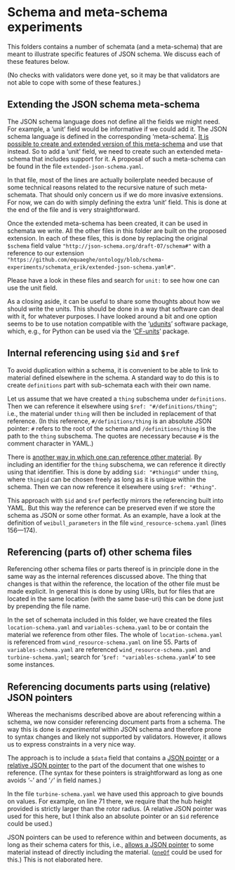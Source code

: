 # Schema and meta-schema experiments

This folders contains a number of schemata (and a meta-schema) that are meant
to illustrate specific features of JSON schema. We discuss each of these
features below.

(No checks with validators were done yet, so it may be that validators are not
able to cope with some of these features.)

## Extending the JSON schema meta-schema

The JSON schema language does not define all the fields we might need. For
example, a ‘unit’ field would be informative if we could add it. The JSON
schema language is defined in the corresponding ‘meta-schema’. [It is possible
to create and extended version of this meta-schema][ext] and use that instead.
So to add a ‘unit’ field, we need to create such an extended meta-schema that
includes support for it. A proposal of such a meta-schema can be found in the
file `extended-json-schema.yaml`.

In that file, most of the lines are actually boilerplate needed because of some
technical reasons related to the recursive nature of such meta-schemata. That
should only concern us if we do more invasive extensions. For now, we can do
with simply defining the extra ‘unit’ field. This is done at the end of the
file and is very straightforward.

Once the extended meta-schema has been created, it can be used in schemata we
write. All the other files in this folder are built on the proposed extension.
In each of these files, this is done by replacing the original `$schema` field
value `"http://json-schema.org/draft-07/schema#"` with a reference to our
extension `"https://github.com/equaeghe/ontology/blob/schema-experiments/schemata_erik/extended-json-schema.yaml#"`.

Please have a look in these files and search for `unit:` to see how one can use
the unit field.

As a closing aside, it can be useful to share some thoughts about how we should
write the units. This should be done in a way that software can deal with it,
for whatever purposes. I have looked around a bit and one option seems to be to
use notation compatible with the ‘[udunits][udunits]’ software package, which,
e.g., for Python can be used via the ‘[CF-units][cfunits]’ package.

[ext]: https://json-schema.org/latest/json-schema-core.html#rfc.section.6.4
[udunits]: https://www.unidata.ucar.edu/software/udunits/
[cfunits]: https://github.com/SciTools/cf-units

## Internal referencing using `$id` and `$ref`

To avoid duplication within a schema, it is convenient to be able to link to
material defined elsewhere in the schema. A standard way to do this is to
create `definitions` part with sub-schemata each with their own name.

Let us assume that we have created a `thing` subschema under `definitions`.
Then we can reference it elsewhere using `$ref: "#/definitions/thing"`; i.e.,
the material under `thing` will then be included in replacement of that
reference. (In this reference, `#/definitions/thing` is an absolute JSON
pointer: `#` refers to the root of the schema and `/definitions/thing` is the
path to the `thing` subschema. The quotes are necessary because `#` is the
comment character in YAML.)

There is [another way in which one can reference other material][id]. By
including an identifier for the `thing` subschema, we can reference it directly
using that identifier. This is done by adding `$id: "#thingid"` under `thing`,
where `thingid` can be chosen freely as long as it is unique within the schema.
Then we can now reference it elsewhere using `$ref: "#thing"`.

This approach with `$id` and `$ref` perfectly mirrors the referencing built
into YAML. But this way the reference can be preserved even if we store the
schema as JSON or some other format. As an example, have a look at the
definition of `weibull_parameters` in the file `wind_resource-schema.yaml`
(lines 156—174).

[id]: https://json-schema.org/latest/json-schema-core.html#rfc.section.8.3.2

## Referencing (parts of) other schema files

Referencing other schema files or parts thereof is in principle done in the
same way as the internal references discussed above. The thing that changes is
that within the reference, the location of the other file must be made
explicit. In general this is done by using URIs, but for files that are located
in the same location (with the same base-uri) this can be done just by
prepending the file name.

In the set of schemata included in this folder, we have created the files
`location-schema.yaml` and `variables-schema.yaml` to be or contain the
material we reference from other files. The whole of `location-schema.yaml` is
referenced from `wind_resource-schema.yaml` on line 55. Parts of
`variables-schema.yaml` are referenced `wind_resource-schema.yaml` and
`turbine-schema.yaml`; search for ‘`$ref: "variables-schema.yaml#`’ to see some
instances.

## Referencing documents parts using (relative) JSON pointers

Whereas the mechanisms described above are about referencing within a schema,
we now consider referencing document parts from a schema. The way this is done
is *experimental* within JSON schema and therefore prone to syntax changes and
likely not supported by validators. However, it allows us to express
constraints in a very nice way.

The approach is to include a `$data` field that contains a
[JSON pointer][pointer] or a [relative JSON pointer][relpointer] to the
part of the document that one wishes to reference. (The syntax for these
pointers is straightforward as long as one avoids ‘`~`’ and ‘`/`’ in field
names.)

In the file `turbine-schema.yaml` we have used this approach to give bounds on
values. For example, on line 71 there, we require that the hub height provided
is strictly larger than the rotor radius. (A relative JSON pointer was used for
this here, but I think also an absolute pointer or an `$id` reference could be
used.)

JSON pointers can be used to reference within and between documents, as long as
their schema caters for this, i.e., [allows a JSON pointer][pointerformat] to
some material instead of directly including the material. ([`oneOf`][oneof]
could be used for this.) This is not elaborated here.

[pointer]: https://tools.ietf.org/html/rfc6901
[relpointer]: https://tools.ietf.org/html/draft-handrews-relative-json-pointer-01
[pointerformat]: https://json-schema.org/latest/json-schema-validation.html#rfc.section.7.3.7
[oneof]: https://json-schema.org/latest/json-schema-validation.html#rfc.section.6.7.3
